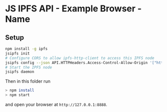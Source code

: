# JS IPFS API - Example Browser - Name

## Setup

```sh
npm install -g ipfs
jsipfs init
# Configure CORS to allow ipfs-http-client to access this IPFS node
jsipfs config --json API.HTTPHeaders.Access-Control-Allow-Origin '["http://127.0.0.1:8888"]'
# Start the IPFS node
jsipfs daemon
```

Then in this folder run

```bash
> npm install
> npm start
```

and open your browser at `http://127.0.0.1:8888`.
